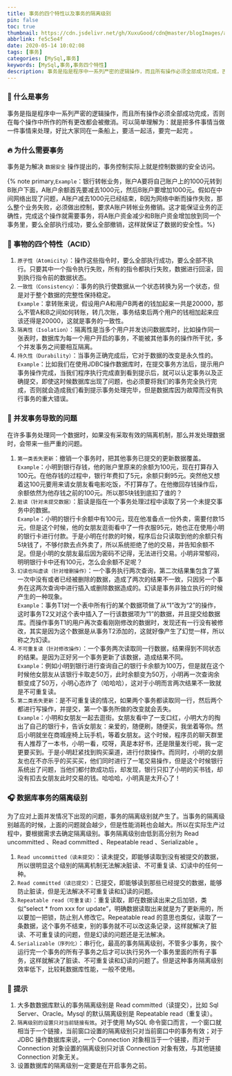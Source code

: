 ```yaml
---
title: 事务的四个特性以及事务的隔离级别
pin: false
toc: true
thumbnail: https://cdn.jsdelivr.net/gh/XuxuGood/cdn@master/blogImages/article-thumbnail/affair.png
abbrlink: fe5c5e4f
date: 2020-05-14 10:02:08
tags: [事务]
categories: [MySql,事务]
keywords: [MySql,事务,事务四个特性]
description: 事务是指是程序中一系列严密的逻辑操作，而且所有操作必须全部成功完成，否则在每个操作中所作的所有更改都会被撤消。
---
```


### :musical_note: 什么是事务

事务是指是程序中一系列严密的逻辑操作，而且所有操作必须全部成功完成，否则在每个操作中所作的所有更改都会被撤消。可以简单理解为：就是把多件事情当做一件事情来处理，好比大家同在一条船上，要活一起活，要完一起完 。

### :fire: 为什么需要事务

事务是为解决 `数据安全` 操作提出的，事务控制实际上就是控制数据的安全访问。

{% note primary,`Example`：银行转帐业务，账户A要将自己账户上的1000元转到B账户下面，A账户余额首先要减去1000元，然后B账户要增加1000元。假如在中间网络出现了问题，A账户减去1000元已经结束，B因为网络中断而操作失败，那么整个业务失败，必须做出控制，要求A账户转帐业务撤销。这才能保证业务的正确性，完成这个操作就需要事务，将A账户资金减少和B账户资金增加放到同一个事务里，要么全部执行成功，要么全部撤销，这样就保证了数据的安全性。%}

### :tada: 事物的四个特性（ACID）

1. `原子性（Atomicity）`：操作这些指令时，要么全部执行成功，要么全部不执行。只要其中一个指令执行失败，所有的指令都执行失败，数据进行回滚，回到执行指令前的数据状态。
2. `一致性（Consistency）`：事务的执行使数据从一个状态转换为另一个状态，但是对于整个数据的完整性保持稳定。<div class="note primary" style="margin-bottom: 0px;">`Example`：拿转账来说，假设用户A和用户B两者的钱加起来一共是20000，那么不管A和B之间如何转账，转几次账，事务结束后两个用户的钱相加起来应该还得是20000，这就是事务的一致性。</div>
3. `隔离性（Isolation）`：隔离性是当多个用户并发访问数据库时，比如操作同一张表时，数据库为每一个用户开启的事务，不能被其他事务的操作所干扰，多个并发事务之间要相互隔离。
4. `持久性（Durability）`：当事务正确完成后，它对于数据的改变是永久性的。<div class="note primary" style="margin-bottom: 0px;">`Example`：比如我们在使用JDBC操作数据库时，在提交事务方法后，提示用户事务操作完成，当我们程序执行完成直到看到提示后，就可以认定事务以及正确提交，即使这时候数据库出现了问题，也必须要将我们的事务完全执行完成，否则就会造成我们看到提示事务处理完毕，但是数据库因为故障而没有执行事务的重大错误。</div>

### :jack_o_lantern: 并发事务导致的问题

在许多事务处理同一个数据时，如果没有采取有效的隔离机制，那么并发处理数据时，会带来一些严重的问题。

1. `第一类丢失更新`：撤销一个事务时，把其他事务已提交的更新数据覆盖。<div class="note primary" style="margin-bottom: 0px;">`Example`：小明到银行存钱，他的账户里原来的余额为100元，现在打算存入100元。在他存钱的过程中，银行年费扣了5元，余额只剩95元。突然他又想着这100元要用来请女朋友看电影吃饭，不打算存了。在他撤回存钱操作后，余额依然为他存钱之前的100元。所以那5块钱到底扣了谁的？</div>
2. `脏读（针对未提交数据）`：脏读是指在一个事务处理过程中读取了另一个未提交事务中的数据。<div class="note primary" style="margin-bottom: 0px;">`Example`：小明的银行卡余额中有100元，现在他准备点一份外卖，需要付款15元，但是这个时候，他的女朋友逛街看中了一件衣服95元，她也正在使用小明的银行卡进行付款。于是小明在付款的时候，程序后台只读取到他的余额只有5块钱了，不够付款去点外卖了，所以系统拒绝了他的交易，并告知余额不足。但是小明的女朋友最后因为密码不记得，无法进行交易。小明非常郁闷，明明银行卡中还有100元，怎么会余额不足呢？</div>
3. `幻读也叫虚读（针对增删操作）`：一个事务执行两次查询，第二次结果集包含了第一次中没有或者已经被删除的数据，造成了两次的结果不一致，只因另一个事务在这两次查询中进行插入或删除数据造成的。幻读是事务非独立执行的时候产生的一种现象。<div class="note primary" style="margin-bottom: 0px;">`Example`：事务T1对一个表中所有行的某个数据项做了从“1”改为“2”的操作，这时事务T2又对这个表中插入了一行该数据项为“1”的数据，并且提交给数据库。而操作事务T1的用户再次查看刚刚修改的数据时，发现还有一行没有被修改，其实是因为这个数据是从事务T2添加的，这就好像产生了幻觉一样，所以称之为幻读。</div>
4. `不可重复读（针对修改操作）`：一个事务两次读取同一行数据，结果得到不同状态的结果。是因为正好另一个事务更新了该数据，造成结果不同。<div class="note primary" style="margin-bottom: 0px;">`Example`：例如小明到银行进行查询自己的银行卡余额为100万，但是就在这个时候他女朋友从该银行卡取走50万，此时余额变为50万，小明再一次查询余额变成了50万，小明心态炸了（哈哈哈），这对于小明而言两次结果不一致就是不可重复读。</div>
5. `第二类丢失更新`：是不可重复读的情况，如果两个事务都读取同一行，然后两个都进行写操作，并提交，第一个事务所做的改变就会丢失。<div class="note primary" style="margin-bottom: 0px;">`Example`：小明和女朋友一起去逛街。女朋友看中了一支口红，小明大方的掏出了自己的银行卡，告诉女朋友：亲爱的，随便刷，随便买，我坐着等你。然后小明就坐在商城座椅上玩手机，等着女朋友。这个时候，程序员的聊天群里有人推荐了一本书，小明一看，哎呀，真是本好书，还是限量发行呢，我一定更要买到。于是小明赶紧找到购买渠道，进行付款操作。而同时，小明的女朋友也在不亦乐乎的买买买，他们同时进行了一笔交易操作，但是这个时候银行系统出了问题，当他们都付款成功后，却发现，银行只扣了小明的买书钱，却没有扣去女朋友此时交易的钱。哈哈哈，小明真是太开心了！</div>

### :headphones: 数据库事务的隔离级别

为了应对上面并发情况下出现的问题，事务的隔离级别就产生了。当事务的隔离级别越高的时候，上面的问题就会越少，但是性能消耗也会越大。所以在实际生产过程中，要根据需求去确定隔离级别。事务隔离级别由低到高分别为 Read uncommitted 、Read committed 、Repeatable read 、Serializable 。

1. `Read uncommitted（读未提交）`：读未提交，即能够读取到没有被提交的数据，所以很明显这个级别的隔离机制无法解决脏读、不可重复读、幻读中的任何一种。
2. `Read committed（读已提交）`：已提交，即能够读到那些已经提交的数据，能够防止脏读，但是无法解决不可重复读和幻读的问题。
3. `Repeatable read（可重复读）`：重复读取，即在数据读出来之后加锁，类似“select * from xxx for update”，明确数据读取出来就是为了更新用的，所以要加一把锁，防止别人修改它。Repeatable read 的意思也类似，读取了一条数据，这个事务不结束，别的事务就不可以改这条记录，这样就解决了脏读、不可重复读的问题，但是幻读的问题还是无法解决。
4. `Serializable（序列化）`：串行化，最高的事务隔离级别，不管多少事务，挨个运行完一个事务的所有子事务之后才可以执行另外一个事务里面的所有子事务，这样就解决了脏读、不可重复读和幻读的问题了。但是这种事务隔离级别效率低下，比较耗数据库性能，一般不使用。

### :bell: 提示

1. 大多数数据库默认的事务隔离级别是 Read committed（读提交），比如 Sql Server、Oracle。Mysql 的默认隔离级别是 Repeatable read（重复读）。
2. `隔离级别的设置只对当前链接有效`。对于使用 MySQL 命令窗口而言，一个窗口就相当于一个链接，当前窗口设置的隔离级别只对当前窗口中的事务有效；对于 JDBC 操作数据库来说，一个 Connection 对象相当于一个链接，而对于 Connection 对象设置的隔离级别只对该 Connection 对象有效，与其他链接 Connection 对象无关。
3. 设置数据库的隔离级别一定要是在开启事务之前。
